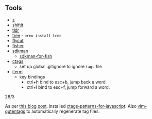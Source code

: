 ## Tools
- [z](https://github.com/rupa/z)
- [shiftit](https://github.com/fikovnik/ShiftIt)
- [tldr](https://www.npmjs.com/package/tldr)
- [tree](http://mama.indstate.edu/users/ice/tree/) - `brew install tree`
- [flycut](https://github.com/TermiT/Flycut)
- [fisher](https://github.com/jorgebucaran/fisher)
- [sdkman](https://sdkman.io/)
  - [sdkman-for-fish](https://github.com/reitzig/sdkman-for-fish)
- [ctags](https://formulae.brew.sh/formula/ctags)
  - set up global .gitignore to ignore `tags` file
- [iterm](https://iterm2.com/)
  - key bindings
    - ctrl+h bind to esc+b, jump back a word.
    - ctrl+l bind to esc+f, jump forward a word.

28/3

As per [this blog post](https://medium.com/trabe/navigate-es6-projects-with-vim-using-ctags-948d114b94f3), installed [ctags-patterns-for-javascript](https://github.com/romainl/ctags-patterns-for-javascript). Also [vim-gutentags](https://github.com/ludovicchabant/vim-gutentags) to automatically regenerate tag files.
